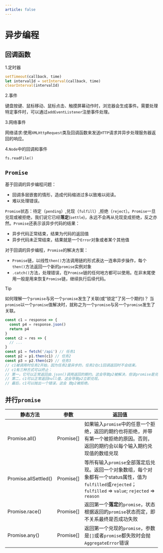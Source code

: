 ```yaml
---
article: false
---
```


# 异步编程

## 回调函数

1.定时器

```js
setTimeout(callback, time)
let intervalId = setInterval(callback, time)
clearInterval(intervalId)
```

2.事件

键盘按键、鼠标移动、鼠标点击、触摸屏幕动作时，浏览器会生成事件。需要处理特定事件时，可以通过`addEventListener`注册事件处理。

3.网络事件

网络请求:使用`XMLHttpRequest`类及回调函数来发送`HTTP`请求并异步处理服务器返回的响应。

4.`Node`中的回调和事件

`fs.readFile()`

## `Promise`

基于回调的异步编程问题：

- 回调多层嵌套的情形，造成代码缩进过多以致难以阅读。
- 难以处理错误。

`Promise`状态：待定（`pending`）,兑现（`fulfill`）,拒绝（`reject`）。`Promise`一旦兑现或被拒绝，我们说它已经**落定**(`settle`)，永远不会再从兑现变成拒绝，反之亦然。`Promise`还表示该异步代码的结果：

- 异步代码正常结束，结果为代码的返回值
- 异步代码未正常结束，结果就是一个`Error`对象或者某个其他值


对于回调的异步编程，`Promise`的解决方案：

- `Promise`链，以线性`then()`方法调用链的形式表达一连串异步操作，每个`then()`方法返回一个新的`promise`实例对象
- `.catch()`方法，处理错误，在`Promise`链的任何地方都可以使用。在非末尾使用一般是用来恢复`Promise`链，继续执行后续代码。



> [!tip]
> 如何理解一个`promise`与另一个`promise`发生了关联(或“锁定”了另一个期约)？
> 当`promise`以一个`promise`值解决时，就称之为一个`promise`与另一个`promise`发生了关联。

```js {11-15}
const c1 = response => {
  const p4 = response.json()
  return p4
}
const c2 = res => {
  // ...
}
const p1 = fetch('/api') // 任务1
const p2 = p1.then(c1) // 任务2
const p3 = p2.then(c2) // 任务3
// c1被调用时任务2开始，因为任务2是异步的，任务2在c1回调返回时不会结束。
// c1有三种方式可以终止：
// 第一，它可以正常返回由.json()调用返回的期约。这会导致p2被解决，但该promise是兑现还是被拒绝则取决于新返回的promise。
// 第二，c1可以正常返回null值，这会导致p2立即兑现。
// 最后，c1可以抛出一个错误，这会 致p2被拒绝。
```

## 并行`promise`

|静态方法       |参数         |返回值        |
| ----------- | ----------- | ----------- |
|Promise.all()|  Promise[]  | 如果输入`promise`中的任意一个拒绝，返回的期约也将拒绝，并带有第一个被拒绝的原因。否则，返回的期约会以每个输入期约兑现值的数组兑现 |
|Promise.allSettled()|Promise[] |等所有输入`promise`全部落定后兑现。返回一个对象数组，每个对象都有一个status属性，值为`fulfilled`或`rejected`；`fulfilled` => `value`; `rejected` => `reason`|
|Promise.race()| Promise[]  | 返回第一个**落定**的`promise`，状态根据返回的`promise`状态而定，即不关系最终是否成功失败|
|Promise.any() | Promise[]  | 返回第一个兑现的`promise`，参数是`[]`或者`promise`都失败时会抛`AggregateError`错误|